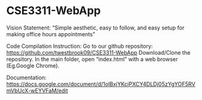 # CSE3311-WebApp

Vision Statement:
“Simple aesthetic, easy to follow, and easy setup for making office hours appointments”

Code Compilation Instruction:
Go to our github repository: https://github.com/twestbrook09/CSE3311-WebApp
Download/Clone the repository.
In the main folder, open “index.html” with a web browser (Eg.Google Chrome).


Documentation:
https://docs.google.com/document/d/1olBxjYKcjPXCY4DLDj05zYgYOF5RVmVbUcX-wEYVFaM/edit